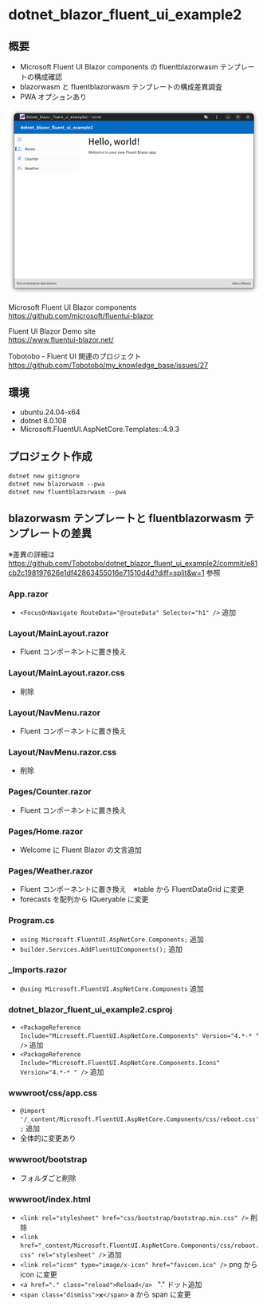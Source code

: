 # dotnet_blazor_fluent_ui_example2

## 概要
* Microsoft Fluent UI Blazor components の fluentblazorwasm テンプレートの構成確認
* blazorwasm と fluentblazorwasm テンプレートの構成差異調査
* PWA オプションあり

![alt text](images/README/image.png)

Microsoft Fluent UI Blazor components  
https://github.com/microsoft/fluentui-blazor  

Fluent UI Blazor Demo site  
https://www.fluentui-blazor.net/  

Tobotobo - Fluent UI 関連のプロジェクト  
https://github.com/Tobotobo/my_knowledge_base/issues/27  

## 環境
* ubuntu.24.04-x64
* dotnet 8.0.108
* Microsoft.FluentUI.AspNetCore.Templates::4.9.3

## プロジェクト作成
```
dotnet new gitignore
dotnet new blazorwasm --pwa
dotnet new fluentblazorwasm --pwa
```

## blazorwasm テンプレートと fluentblazorwasm テンプレートの差異

※差異の詳細は https://github.com/Tobotobo/dotnet_blazor_fluent_ui_example2/commit/e81cb2c198197626e1df42863455016e71510d4d?diff=split&w=1 参照

### App.razor
* `<FocusOnNavigate RouteData="@routeData" Selector="h1" />` 追加

### Layout/MainLayout.razor
* Fluent コンポーネントに置き換え

### Layout/MainLayout.razor.css
* 削除

### Layout/NavMenu.razor
* Fluent コンポーネントに置き換え

### Layout/NavMenu.razor.css
* 削除

### Pages/Counter.razor
* Fluent コンポーネントに置き換え

### Pages/Home.razor
* Welcome に Fluent Blazor の文言追加

### Pages/Weather.razor
* Fluent コンポーネントに置き換え　※table から FluentDataGrid に変更
* forecasts を配列から IQueryable に変更

### Program.cs
* `using Microsoft.FluentUI.AspNetCore.Components;` 追加
* `builder.Services.AddFluentUIComponents();` 追加

### _Imports.razor
* `@using Microsoft.FluentUI.AspNetCore.Components` 追加

### dotnet_blazor_fluent_ui_example2.csproj
* `<PackageReference Include="Microsoft.FluentUI.AspNetCore.Components" Version="4.*-* " />` 追加
* `<PackageReference Include="Microsoft.FluentUI.AspNetCore.Components.Icons" Version="4.*-* " />` 追加

### wwwroot/css/app.css
* `@import '/_content/Microsoft.FluentUI.AspNetCore.Components/css/reboot.css';` 追加
* 全体的に変更あり

### wwwroot/bootstrap
* フォルダごと削除

### wwwroot/index.html
* `<link rel="stylesheet" href="css/bootstrap/bootstrap.min.css" />` 削除
* `<link href="_content/Microsoft.FluentUI.AspNetCore.Components/css/reboot.css" rel="stylesheet" />` 追加
* `<link rel="icon" type="image/x-icon" href="favicon.ico" />` png から icon に変更
* `<a href="." class="reload">Reload</a> ` "." ドット追加
* `<span class="dismiss">🗙</span>` a から span に変更